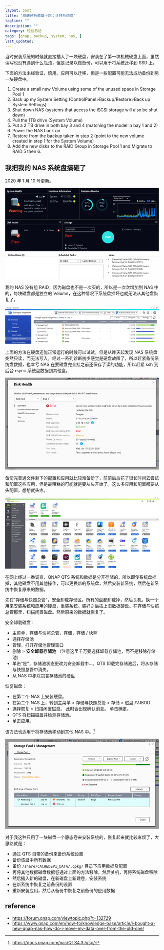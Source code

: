 ```yaml
---
layout: post
title: "威联通折腾篇十四：迁移系统盘"
tagline: ""
description: ""
category: 经验总结
tags: [qnap, backup, system, nas, ]
last_updated:
---
```


当时安装系统的时候就直接插入了一块硬盘，安装在了第一块机械硬盘上面，虽然读写也没有遇到什么瓶颈，但是记录以做备份，可以用于将系统迁移到 SSD 上。

下面的方法未经验证，慎用。应用可以迁移，但是一些配置可能无法成功备份到另一块硬盘中。

1. Create a small new Volume using some of the unused space in Storage Pool 1
2. Back up my System Setting (ControlPanel>Backup/Restore>Back up System Settings)
3. Shut down NAS (systems that access the iSCSI storage will also be shut down)
4. Pull the 1TB drive (System Volume)
5. Put a 2 TB drive in both bay 3 and 4 (matching the model in bay 1 and 2)
6. Power the NAS back on
7. Restore from the backup taken in step 2 (point to the new volume created in step 1 for the System Volume)
8. Add the new disks to the RAID Group in Storage Pool 1 and Migrate to RAID 5 then 6.


## 我把我的 NAS 系统盘搞砸了
2020 年 1 月 10 号更新。

![qnap dashboard disk failed](/assets/qnap-dashboard-disk-failed-2020-01-11-132345.png)

我的 NAS 没有组 RAID，因为磁盘也不是一次买的，所以是一次次增加到 NAS 中的，每块磁盘都是独立的 Volumn，在这种情况下系统盘损坏也就无法从其他盘恢复了。

![qnap storage snapshots](/assets/qnap-storage-snapshots-2020-01-11-132423.png)

上面的方法在硬盘还能正常运行的时候可以试试，但是从昨天起发现 NAS 系统盘突然只读，而无法写入，经过一系列诊断初步感觉是硬盘故障了，所以赶紧备份系统盘数据，也幸亏 NAS 在要磁盘完全挂之前还保存了读的功能，所以赶紧 ssh 到后台 rsync 系统盘数据到其他盘。

![qnap disk health check](/assets/qnap-disk-health-check-2020-01-11-100255.png)

备份完普通文件剩下的配置和应用就比较难备份了，前前后后花了很长时间去尝试和配置这些应用，但是最糟糕的可能就是要从头开始了。这么多应用和配置都要从头配置，想想就头疼。

![qnap all applications](/assets/qnap-all-applications-2020-01-11-095528.png)

在网上经过一番调查，QNAP QTS 系统和数据是分开存储的，所以即使系统盘挂掉，其他磁盘不用其他操作，可以更换新的系统盘，然后安装新系统，然后在新系统中恢复原来的数据。

先在"存储与快照总管"，安全卸载存储区。所有的盘都卸载掉，然后关机。换一个用来安装系统和应用的硬盘，重装系统。装好之后插上旧数据硬盘。在存储与快照总管那里，扫描闲置磁盘。然后原来的数据就恢复了。

安全卸载磁盘：

- 主菜单，存储与快照总管，存储，存储 / 快照
- 选择存储池
- 管理，打开存储池管理窗口
- 删除 > **安全卸载存储池** （注意这里千万要选择卸载存储池，而不是移除存储池）
- 单击“是”，存储池状态更改为安全卸载中...。QTS 卸载完存储池后，将从存储与快照总管中消失。
- 从 NAS 中移除包含存储池的硬盘

恢复磁盘：

- 在第二个 NAS 上安装硬盘。
- 在第二个 NAS 上，转到主菜单 > 存储与快照总管 > 存储 > 磁盘 /VJBOD
- 选择恢复 > 扫描闲置磁盘。 此时会出现确认消息。 单击确定。
- QTS 将扫描磁盘并检测存储池。
- 单击应用。


该方法也适用于将存储池移动到其他 NAS 中。[^sc]

![storage pool](/assets/storage-pool-2020-01-11-133634.png)


对于我这种只用了一块磁盘一个静态卷来安装系统的，恢复起来就比较麻烦了，大思路就是：

- 通过 QTS 自带的备份来备份系统设置
- 备份该盘中所有数据
- 备份 `/share/CACHEDEV1_DATA/.qpkg/` 目录下应用数据及配置
- 再将其他数据磁盘数据卷通过上面的方法移除，然后关机，再将系统磁盘移除
- 然后插入新的磁盘，在新磁盘上新建卷，安装系统
- 在新系统中恢复之前备份的设置
- 重新安装应用，然后从备份中恢复之前备份的应用数据



## reference

- <https://forum.qnap.com/viewtopic.php?t=132729>
- <https://www.qnap.com/en/how-to/knowledge-base/article/i-bought-a-new-qnap-nas-how-do-i-move-my-data-over-from-the-old-one/>

[^sc]: <https://docs.qnap.com/nas/QTS4.3.5/sc/>
